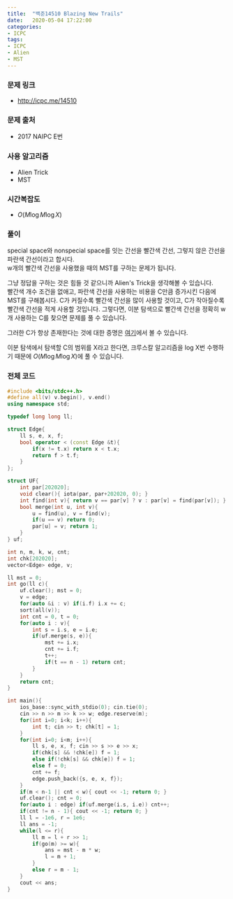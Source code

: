 ```yaml
---
title:  "백준14510 Blazing New Trails"
date:   2020-05-04 17:22:00
categories:
- ICPC
tags:
- ICPC
- Alien
- MST
---
```


### 문제 링크
* http://icpc.me/14510

### 문제 출처
* 2017 NAIPC E번

### 사용 알고리즘
* Alien Trick
* MST

### 시간복잡도
* $O(M \log M \log X)$

### 풀이
special space와 nonspecial space를 잇는 간선을 빨간색 간선, 그렇지 않은 간선을 파란색 간선이라고 합시다.<br>
w개의 빨간색 간선을 사용했을 때의 MST를 구하는 문제가 됩니다.

그냥 정답을 구하는 것은 힘들 것 같으니까 Alien's Trick을 생각해볼 수 있습니다.<Br>
빨간색 개수 조건을 없애고, 파란색 간선을 사용하는 비용을 C만큼 증가시킨 다음에 MST를 구해봅시다. C가 커질수록 빨간색 간선을 많이 사용할 것이고, C가 작아질수록 빨간색 간선을 적게 사용할 것입니다. 그렇다면, 이분 탐색으로 빨간색 간선을 정확히 w개 사용하는 C를 찾으면 문제를 풀 수 있습니다.

그러한 C가 항상 존재한다는 것에 대한 증명은 [여기](https://koosaga.com/171)에서 볼 수 있습니다.

이분 탐색에서 탐색할 C의 범위를 X라고 한다면, 크루스칼 알고리즘을 log X번 수행하기 때문에 $O(M \log M \log X)$에 풀 수 있습니다.

### 전체 코드
```cpp
#include <bits/stdc++.h>
#define all(v) v.begin(), v.end()
using namespace std;

typedef long long ll;

struct Edge{
    ll s, e, x, f;
    bool operator < (const Edge &t){
        if(x != t.x) return x < t.x;
        return f > t.f;
    }
};

struct UF{
    int par[202020];
    void clear(){ iota(par, par+202020, 0); }
    int find(int v){ return v == par[v] ? v : par[v] = find(par[v]); }
    bool merge(int u, int v){
        u = find(u), v = find(v);
        if(u == v) return 0;
        par[u] = v; return 1;
    }
} uf;

int n, m, k, w, cnt;
int chk[202020];
vector<Edge> edge, v;

ll mst = 0;
int go(ll c){
    uf.clear(); mst = 0;
    v = edge;
    for(auto &i : v) if(i.f) i.x += c;
    sort(all(v));
    int cnt = 0, t = 0;
    for(auto i : v){
        int s = i.s, e = i.e;
        if(uf.merge(s, e)){
            mst += i.x;
            cnt += i.f;
            t++;
            if(t == n - 1) return cnt;
        }
    }
    return cnt;
}

int main(){
    ios_base::sync_with_stdio(0); cin.tie(0);
    cin >> n >> m >> k >> w; edge.reserve(m);
    for(int i=0; i<k; i++){
        int t; cin >> t; chk[t] = 1;
    }
    for(int i=0; i<m; i++){
        ll s, e, x, f; cin >> s >> e >> x;
        if(chk[s] && !chk[e]) f = 1;
        else if(!chk[s] && chk[e]) f = 1;
        else f = 0;
        cnt += f;
        edge.push_back({s, e, x, f});
    }
    if(m < n-1 || cnt < w){ cout << -1; return 0; }
    uf.clear(); cnt = 0;
    for(auto i : edge) if(uf.merge(i.s, i.e)) cnt++;
    if(cnt != n - 1){ cout << -1; return 0; }
    ll l = -1e6, r = 1e6;
    ll ans = -1;
    while(l <= r){
        ll m = l + r >> 1;
        if(go(m) >= w){
            ans = mst - m * w;
            l = m + 1;
        }
        else r = m - 1;
    }
    cout << ans;
}
```
